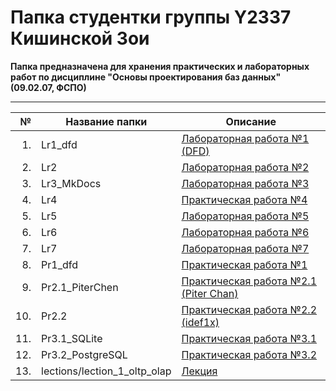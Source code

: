 # Папка студентки группы Y2337 Кишинской Зои

**Папка предназначена для хранения практических и лабораторных работ по дисциплине "Основы проектирования баз данных" (09.02.07, ФСПО)**

_________________

|№|Название папки | Описание |
|---:|----------------|----------|
|1.|Lr1_dfd| [Лабораторная работа №1 (DFD)](./Lr1_dfd)|
|2.|Lr2| [Лабораторная работа №2](./Lr2)|
|3.|Lr3_MkDocs| [Лабораторная работа №3](./)|
|4.|Lr4|[Практическая работа №4](./)|
|5.|Lr5| [Лабораторная работа №5](./)|
|6.|Lr6| [Лабораторная работа №6](./)|
|7.|Lr7| [Лабораторная работа №7](./)|
|8.|Pr1_dfd | [Практическая работа №1](./Pr1_dfd)|
|9.|Pr2.1_PiterChen| [Практическая работа №2.1 (Piter Chan)](./Pr2.1_PiterChen)|
|10.|Pr2.2| [Практическая работа №2.2 (idef1x)](./Pr2.2)|
|11.|Pr3.1_SQLite| [Практическая работа №3.1](./Pr3.1_SQLite)|
|12.|Pr3.2_PostgreSQL| [Практическая работа №3.2](./)|
|13.|lections/lection_1_oltp_olap | [Лекция](./lections/lection_1_oltp_olap)|


